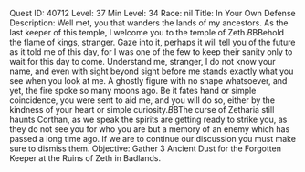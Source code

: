 Quest ID: 40712
Level: 37
Min Level: 34
Race: nil
Title: In Your Own Defense
Description: Well met, you that wanders the lands of my ancestors. As the last keeper of this temple, I welcome you to the temple of Zeth.$B$BBehold the flame of kings, stranger. Gaze into it, perhaps it will tell you of the future as it told me of this day, for I was one of the few to keep their sanity only to wait for this day to come. Understand me, stranger, I do not know your name, and even with sight beyond sight before me stands exactly what you see when you look at me. A ghostly figure with no shape whatsoever, and yet, the fire spoke so many moons ago. Be it fates hand or simple coincidence, you were sent to aid me, and you will do so, either by the kindness of your heart or simple curiosity.$B$BThe curse of Zetharia still haunts Corthan, as we speak the spirits are getting ready to strike you, as they do not see you for who you are but a memory of an enemy which has passed a long time ago. If we are to continue our discussion you must make sure to dismiss them.
Objective: Gather 3 Ancient Dust for the Forgotten Keeper at the Ruins of Zeth in Badlands.
